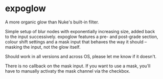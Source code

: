 # expoglow
A more organic glow than Nuke's built-in filter.

Simple setup of blur nodes with exponentially increasing size, added back to the input successively. expoglow features a pre- and post-grade section, colour shift settings and a mask input that behaves the way it should – masking the input, not the glow itself.

Should work in all versions and across OS, please let me know if it doesn't.

There is no callback on the mask input. If you want to use a mask, you'll have to manually activaty the mask channel via the checkbox. 
